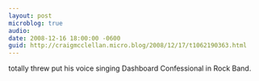 ```yaml
---
layout: post
microblog: true
audio: 
date: 2008-12-16 18:00:00 -0600
guid: http://craigmcclellan.micro.blog/2008/12/17/t1062190363.html
---
```

totally threw put his voice singing Dashboard Confessional in Rock Band.

